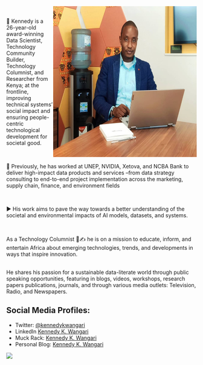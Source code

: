 <img align="right" alt="GIF" src="https://github.com/kennedykwangari/kennedykwangari/blob/master/images/kennedykwangari.jpg" width="380" height="400" />
<br>

🎯 Kennedy is a 26-year-old award-winning Data Scientist, Technology Community Builder, Technology Columnist, and Researcher from Kenya; at the frontline, improving technical systems’ social impact and ensuring people-centric technological development for societal good.

<br>

🧭 Previously, he has worked at UNEP, NVIDIA, Xetova, and NCBA Bank to deliver high-impact data products and services –from data strategy consulting to end-to-end project implementation across the marketing, supply chain, finance, and environment fields

<br>

▶️ His work aims to pave the way towards a better understanding of the societal and environmental impacts of AI models, datasets, and systems.  

<br>

As a Technology Columnist 📰✍️ he is on a mission to educate, inform, and entertain Africa about emerging technologies, trends, and developments in ways that inspire innovation.

<br>
He shares his passion for a sustainable data-literate world through public speaking opportunities, featuring in blogs, videos, workshops, research papers publications, journals, and through various media outlets: Television, Radio, and Newspapers.


<br>

## Social Media Profiles:

- Twitter: [@kennedykwangari](https://github.com/kennedykwangari)
- LinkedIn [Kennedy K. Wangari](https://www.linkedin.com/in/kennedykwangari/)
- Muck Rack: [Kennedy K. Wangari](https://muckrack.com/kennedykwangari)
- Personal Blog: [Kennedy K. Wangari](https://kennedykwangari.github.io/)

![](https://komarev.com/ghpvc/?username=kennedykwangari&color=blue)


<br>

</p>
